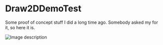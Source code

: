 # Draw2DDemoTest

Some proof of concept stuff I did a long time ago. Somebody asked my for it, so here it is.

![Image description](https://github.com/KingKnecht/Draw2DDemoTest/Images/Img1.png)
